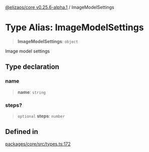 [@elizaos/core v0.25.6-alpha.1](../index.md) / ImageModelSettings

# Type Alias: ImageModelSettings

> **ImageModelSettings**: `object`

Image model settings

## Type declaration

### name

> **name**: `string`

### steps?

> `optional` **steps**: `number`

## Defined in

[packages/core/src/types.ts:172](https://github.com/divine-comedian/eliza/blob/main/packages/core/src/types.ts#L172)
